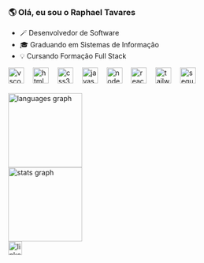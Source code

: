 ### 🌎 Olá, eu sou o Raphael Tavares

- 🪄 Desenvolvedor de Software
- 🎓 Graduando em Sistemas de Informação
- 💡 Cursando Formação Full Stack

<div>
  <img src="https://cdn.jsdelivr.net/gh/devicons/devicon/icons/vscode/vscode-original.svg" height="32" alt="vscode logo"  />
  <img width="10" />
  <img src="https://cdn.jsdelivr.net/gh/devicons/devicon/icons/html5/html5-original.svg" height="32" alt="html5 logo"  />
  <img width="10" />
  <img src="https://cdn.jsdelivr.net/gh/devicons/devicon/icons/css3/css3-original.svg" height="32" alt="css3 logo"  />
  <img width="10" />
  <img src="https://cdn.jsdelivr.net/gh/devicons/devicon/icons/javascript/javascript-plain.svg" height="32" alt="javascript logo"  />
  <img width="10" />
  <img src="https://cdn.jsdelivr.net/gh/devicons/devicon/icons/nodejs/nodejs-original.svg" height="32" alt="nodejs logo"  />
  <img width="10" />
  <img src="https://cdn.jsdelivr.net/gh/devicons/devicon/icons/react/react-original.svg" height="32" alt="react logo"  />
  <img width="10" />
  <img src="https://cdn.simpleicons.org/tailwindcss/06B6D4" height="32" alt="tailwindcss logo"  />
  <img width="10" />
  <img src="https://cdn.jsdelivr.net/gh/devicons/devicon/icons/sequelize/sequelize-original.svg" height="32" alt="sequelize logo"  />
</div>

<br>

<div>
  <img src="https://github-readme-stats.vercel.app/api/top-langs?username=phaelstavares&locale=pt-br&hide_title=true&layout=compact&card_width=320&langs_count=8&theme=rose_pine&hide_border=true&order=2" height="150" alt="languages graph"  />
  <br>
  <img src="https://github-readme-stats.vercel.app/api?username=phaelstavares&hide_title=true&hide_rank=false&show_icons=true&include_all_commits=true&count_private=true&disable_animations=false&theme=rose_pine&locale=pt-br&hide_border=true&order=1" height="150" alt="stats graph"  />
</div>

<div>
  <a href="https://www.linkedin.com/in/phaelstavares/" target="_blank">
    <img src="https://img.shields.io/static/v1?message=LinkedIn&logo=linkedin&label=&color=0077B5&logoColor=white&labelColor=&style=for-the-badge" height="28" alt="linkedin logo"  />
  </a>
</div>
